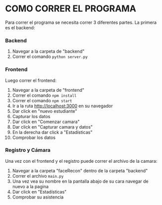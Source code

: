 # COMO CORRER EL PROGRAMA

Para correr el programa se necesita correr 3 diferentes partes. La primera es el backend:

### Backend
1. Navegar a la carpeta de "backend"
2. Correr el comando `python server.py`

### Frontend
Luego correr el frontend:
1. Navegar a la carpeta de "frontend"
2. Correr el comando `npm install`
3. Correr el comando `npm start`
4. Ir a la ruta [http://localhost:3000](http://localhost:3000) en su navegador
5. Dar click en "nuevo estudiante"
6. Capturar los datos
7. Dar click en "Comenzar camara"
8. Dar click en  "Capturar camara y datos"
9. En la derecha dar click a "Estadísticas"
10. Comprobar los datos

### Registro y Cámara
Una vez con el frontend y el registro puede correr el archivo de la camara:
1. Navegar a la carpeta "faceRecon" dentro de la carpeta "backend"
2. Correr el archivo `main.py`
3. Una vez vea su nombre en la pantalla abajo de su cara navegar de nuevo a la pagina
4. Dar click en "Estadísticas"
5. Comprobar su asistencia
